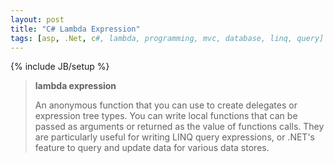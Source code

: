 ```yaml
---
layout: post
title: "C# Lambda Expression"
tags: [asp, .Net, c#, lambda, programming, mvc, database, linq, query]
---
```

{% include JB/setup %}


> **lambda expression**
> 
> An anonymous function that you can use to create delegates or expression tree types. 
> You can write local functions that can be passed as arguments or returned as the value
> of functions calls. They are particularly useful for writing LINQ query expressions,
> or .NET's feature to query and update data for various data stores.
